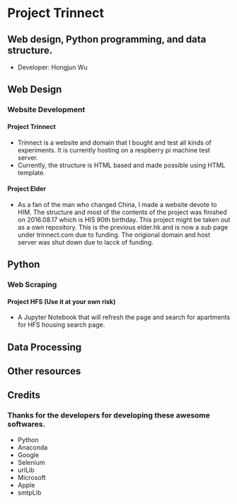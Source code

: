 # Project Trinnect
## Web design, Python programming, and data structure.
* Developer: Hongjun Wu

## Web Design
### Website Development
#### Project Trinnect
* Trinnect is a website and domain that I bought and test all kinds of experiments. It is currently hosting on a respberry pi machine test server.
* Currently, the structure is HTML based and made possible using HTML template.
#### Project Elder
* As a fan of the man who changed China, I made a website devote to HIM. The structure and most of the contents of the project was finished on 2016.08.17 which is HIS 90th birthday. This project might be taken out as a own repository. This is the previous elder.hk and is now a sub page under trinnect.com due to funding. The origional domain and host server was shut down due to lacck of funding.

## Python
### Web Scraping
#### Project HFS (Use it at your own risk)
* A Jupyter Notebook that will refresh the page and search for apartments for HFS housing search page. 
## Data Processing

## Other resources

## Credits
### Thanks for the developers for developing these awesome softwares.
* Python
* Anaconda
* Google
* Selenium
* urlLib
* Microsoft
* Apple
* smtpLib

